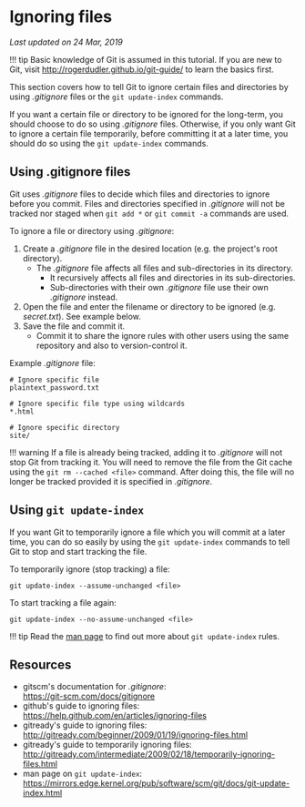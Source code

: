 # Ignoring files

*Last updated on 24 Mar, 2019*

!!! tip
    Basic knowledge of Git is assumed in this tutorial. If you are new to Git, visit <http://rogerdudler.github.io/git-guide/> to learn the basics first.

This section covers how to tell Git to ignore certain files and directories by using _.gitignore_ files or the `git update-index` commands.

If you want a certain file or directory to be ignored for the long-term, you should choose to do so using _.gitignore_ files. Otherwise, if you only want Git to ignore a certain file temporarily, before committing it at a later time, you should do so using the `git update-index` commands.

## Using .gitignore files

Git uses _.gitignore_ files to decide which files and directories to ignore before you commit. Files and directories specified in _.gitignore_ will not be tracked nor staged when `git add *` or `git commit -a` commands are used.

To ignore a file or directory using _.gitignore_:

1. Create a _.gitignore_ file in the desired location (e.g. the project's root directory).
   - The _.gitignore_ file affects all files and sub-directories in its directory.
     - It recursively affects all files and directories in its sub-directories.
     - Sub-directories with their own _.gitignore_ file use their own _.gitignore_ instead.
2. Open the file and enter the filename or directory to be ignored (e.g. _secret.txt_). See example below.
3. Save the file and commit it.
   - Commit it to share the ignore rules with other users using the same repository and also to version-control it.

Example _.gitignore_ file:

```git
# Ignore specific file
plaintext_password.txt

# Ignore specific file type using wildcards
*.html

# Ignore specific directory
site/
```

!!! warning
    If a file is already being tracked, adding it to _.gitignore_ will not stop Git from tracking it. You will need to remove the file from the Git cache using the `git rm --cached <file>` command. After doing this, the file will no longer be tracked provided it is specified in _.gitignore_.

## Using `git update-index`

If you want Git to temporarily ignore a file which you will commit at a later time, you can do so easily by using the `git update-index` commands to tell Git to stop and start tracking the file.

To temporarily ignore (stop tracking) a file:

```
git update-index --assume-unchanged <file>
```

To start tracking a file again:

```
git update-index --no-assume-unchanged <file>
```

!!! tip
    Read the [man page](https://mirrors.edge.kernel.org/pub/software/scm/git/docs/git-update-index.html) to find out more about `git update-index` rules.

## Resources

- gitscm's documentation for _.gitignore_:  
  <https://git-scm.com/docs/gitignore>
- github's guide to ignoring files:  
  <https://help.github.com/en/articles/ignoring-files>
- gitready's guide to ignoring files:  
  <http://gitready.com/beginner/2009/01/19/ignoring-files.html>
- gitready's guide to temporarily ignoring files:  
  <http://gitready.com/intermediate/2009/02/18/temporarily-ignoring-files.html>
- man page on `git update-index`:  
  <https://mirrors.edge.kernel.org/pub/software/scm/git/docs/git-update-index.html>
